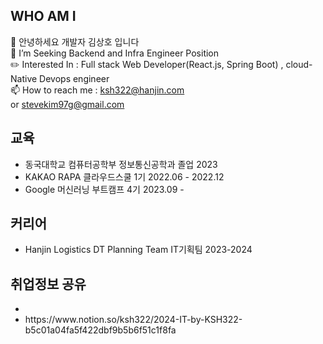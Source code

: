 ## WHO AM I <br>
👋 안녕하세요 개발자 김상호 입니다<br>
👀 I’m Seeking Backend and Infra Engineer Position<br>
✏️ Interested In : Full stack Web Developer(React.js, Spring Boot) , cloud-Native Devops engineer<br>
📫 How to reach me : ksh322@hanjin.com <br> or stevekim97g@gmail.com 
## 교육 <br>
- 동국대학교 컴퓨터공학부 정보통신공학과 졸업 2023<br>
- KAKAO RAPA 클라우드스쿨 1기 2022.06 - 2022.12 <br>
- Google 머신러닝 부트캠프 4기 2023.09 - <br>
## 커리어 </br>
- Hanjin Logistics DT Planning Team IT기획팀 2023-2024

## 취업정보 공유 <br>
- <li>https://www.notion.so/ksh322/2024-IT-by-KSH322-b5c01a04fa5f422dbf9b5b6f51c1f8fa</li>
<!---
ksh322/ksh322 is a ✨ special ✨ repository because its `README.md` (this file) appears on your GitHub profile.
You can click the Preview link to take a look at your changes.
--->

